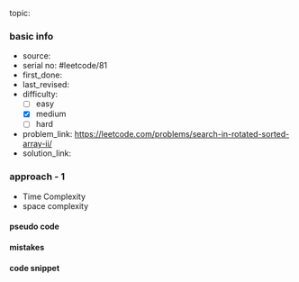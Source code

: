 topic:

### basic info
- source: 
- serial no: #leetcode/81 
- first_done:
- last_revised:
- difficulty:
	- [ ] easy
	- [x] medium
	- [ ] hard
- problem_link: https://leetcode.com/problems/search-in-rotated-sorted-array-ii/
- solution_link:

### approach - 1
- Time Complexity
- space complexity

#### pseudo code

#### mistakes

#### code snippet
```python

```